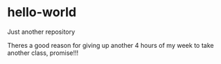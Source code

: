 # hello-world
Just another repository

Theres a good reason for giving up another 4 hours of my week to take another class, promise!!!
